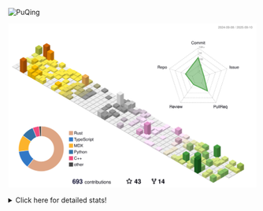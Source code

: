 ![PuQing](https://user-images.githubusercontent.com/27223114/171565019-9a56fae6-b08b-421f-99db-7e830da42371.png)

![](./profile-3d-contrib/profile-season-animate.svg)

<details>
<summary>Click here for detailed stats!</summary>

<!--START_SECTION:waka-->
![Lines of code](https://img.shields.io/badge/From%20Hello%20World%20I%27ve%20Written-2.6%20million%20lines%20of%20code-blue)

**🐱 My GitHub Data** 

> 📦 454.4 kB Used in GitHub's Storage 
 > 
> 🏆 439 Contributions in the Year 2025
 > 
> 🚫 Not Opted to Hire
 > 
> 📜 34 Public Repositories 
 > 
> 🔑 34 Private Repositories 
 > 
**I'm an Early 🐤** 

```text
🌞 Morning                944 commits         ██░░░░░░░░░░░░░░░░░░░░░░░   09.24 % 
🌆 Daytime                4411 commits        ███████████░░░░░░░░░░░░░░   43.20 % 
🌃 Evening                2676 commits        ███████░░░░░░░░░░░░░░░░░░   26.21 % 
🌙 Night                  2180 commits        █████░░░░░░░░░░░░░░░░░░░░   21.35 % 
```


📊 **This Week I Spent My Time On** 

```text
💬 Programming Languages: 
Swift                    8 hrs 22 mins       ███████░░░░░░░░░░░░░░░░░░   29.65 % 
Python                   6 hrs 52 mins       ██████░░░░░░░░░░░░░░░░░░░   24.33 % 
TypeScript               3 hrs 56 mins       ███░░░░░░░░░░░░░░░░░░░░░░   13.92 % 
C++                      3 hrs 26 mins       ███░░░░░░░░░░░░░░░░░░░░░░   12.17 % 
YAML                     1 hr 56 mins        ██░░░░░░░░░░░░░░░░░░░░░░░   06.85 % 

🔥 Editors: 
VS Code                  28 hrs 16 mins      █████████████████████████   100.00 % 

💻 Operating System: 
Mac                      9 hrs 43 mins       █████████░░░░░░░░░░░░░░░░   34.39 % 
WSL                      9 hrs 42 mins       █████████░░░░░░░░░░░░░░░░   34.34 % 
Linux                    8 hrs 50 mins       ████████░░░░░░░░░░░░░░░░░   31.27 % 
```


<!--END_SECTION:waka-->
</details>
